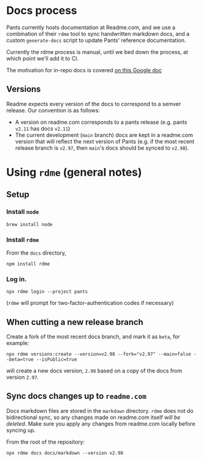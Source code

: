 # Docs process

Pants currently hosts documentation at Readme.com, and we use a combination of their `rdme` tool to sync handwritten markdown docs, and a custom `generate-docs` script to update Pants' reference documentation.

Currently the rdme process is manual, until we bed down the process, at which point we'll add it to CI.

The motivation for in-repo docs is covered [on this Google doc](https://docs.google.com/document/d/1bZE8PlF9oRzcPQz4-JUFr5vfD0LFHH4V3Nj2k221CFM/view)

## Versions

Readme expects every version of the docs to correspond to a semver release. Our convention is as follows:

- A version on readme.com corresponds to a pants release (e.g. pants `v2.11` has docs `v2.11`)
- The current development (`main` branch) docs are kept in a readme.com version that will reflect the next version of Pants (e.g. if the most recent release branch is `v2.97`, then `main`'s docs should be synced to `v2.98`).

# Using `rdme` (general notes)

## Setup

### Install `node`

```
brew install node
```

### Install `rdme`

From the `docs` directory,

```
npm install rdme
```

### Log in.

```
npx rdme login --project pants
```

(`rdme` will prompt for two-factor-authentication codes if necessary)

## When cutting a new release branch

Create a fork of the most recent docs branch, and mark it as `beta`, for example:

```
npx rdme versions:create --version=v2.98 --fork="v2.97" --main=false --beta=true --isPublic=true
```

will create a new docs version, `2.98` based on a copy of the docs from version `2.97`.

## Sync docs changes up to `readme.com`

Docs markdown files are stored in the `markdown` directory. `rdme` does not do bidirectional sync, so any changes made on readme.com itself _will be deleted_. Make sure you apply any changes from readme.com locally before syncing up.

From the root of the repository:

```
npx rdme docs docs/markdown --version v2.98
```
